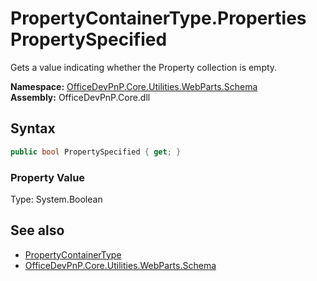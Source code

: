 # PropertyContainerType.Properties PropertySpecified
 <para xml:lang="en">Gets a value indicating whether the Property collection is empty.</para>   

**Namespace:** [OfficeDevPnP.Core.Utilities.WebParts.Schema](OfficeDevPnP.Core.Utilities.WebParts.Schema.md)  
**Assembly:** OfficeDevPnP.Core.dll  
## Syntax
```C#
public bool PropertySpecified { get; }
```

### Property Value
Type: System.Boolean  

## See also
- [PropertyContainerType](OfficeDevPnP.Core.Utilities.WebParts.Schema.PropertyContainerType.md) 
- [OfficeDevPnP.Core.Utilities.WebParts.Schema](OfficeDevPnP.Core.Utilities.WebParts.Schema.md) 
